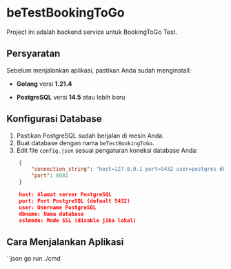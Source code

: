 # beTestBookingToGo

Project ini adalah backend service untuk BookingToGo Test.

## Persyaratan

Sebelum menjalankan aplikasi, pastikan Anda sudah menginstall:

- **Golang** versi **1.21.4**

- **PostgreSQL** versi **14.5** atau lebih baru

## Konfigurasi Database

1. Pastikan PostgreSQL sudah berjalan di mesin Anda.
2. Buat database dengan nama `beTestBookingToGo`.
3. Edit file `config.json` sesuai pengaturan koneksi database Anda:

```json
	{
		"connection_string": "host=127.0.0.1 port=5432 user=postgres dbname=beTestBookingToGo sslmode=disable",
		"port": 8081
	}
```

```json
	host: Alamat server PostgreSQL
	port: Port PostgreSQL (default 5432)
	user: Username PostgreSQL
	dbname: Nama database
	sslmode: Mode SSL (disable jika lokal)
```

## Cara Menjalankan Aplikasi

``json
	go run ./cmd
```